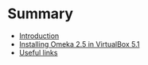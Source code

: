 # Summary

* [Introduction](README.md)
* [Installing Omeka 2.5 in VirtualBox 5.1](chapter1.md)
* [Useful links](useful-links.md)

